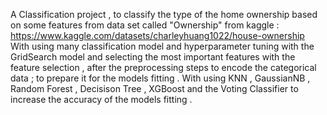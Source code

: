 A Classification project , to classify the type of the home ownership based on some features from data set called "Ownership" from kaggle :
https://www.kaggle.com/datasets/charleyhuang1022/house-ownership
With using many classification model and hyperparameter tuning with the GridSearch model and selecting the most important features with the
feature selection , after the preprocessing steps to encode the categorical data ; to prepare it for the models fitting .
With using KNN , GaussianNB , Random Forest , Decisison Tree , XGBoost and the Voting Classifier to increase the accuracy of the models fitting .
